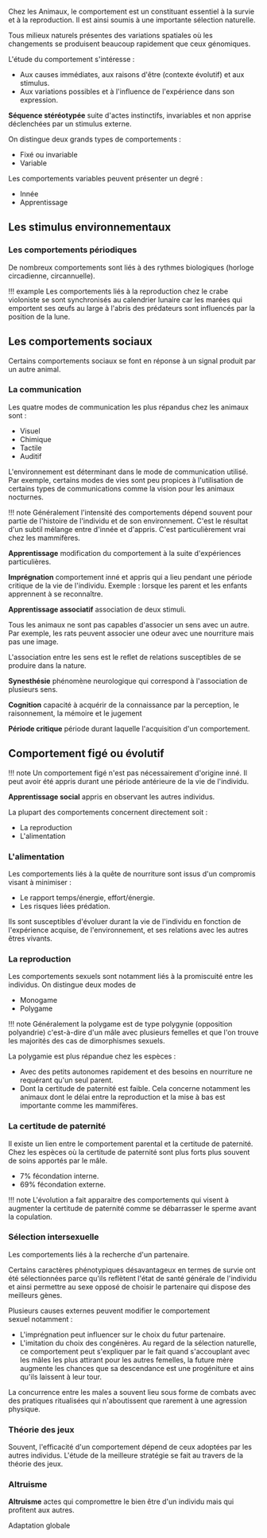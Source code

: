 Chez les Animaux, le comportement est un constituant essentiel à la survie et à la reproduction. Il est ainsi soumis à une importante sélection naturelle.

Tous milieux naturels présentes des variations spatiales où les changements se produisent beaucoup rapidement que ceux génomiques.

L'étude du comportement s'intéresse :

* Aux causes immédiates, aux raisons d'être (contexte évolutif) et aux stimulus.
* Aux variations possibles et à l'influence de l'expérience dans son expression.

__Séquence stéréotypée__ suite d'actes instinctifs, invariables et non apprise déclenchées par un stimulus externe.

On distingue deux grands types de comportements :

* Fixé ou invariable
* Variable

Les comportements variables peuvent présenter un degré :

* Innée
* Apprentissage

## Les stimulus environnementaux

### Les comportements périodiques

De nombreux comportements sont liés à des rythmes biologiques (horloge circadienne, circannuelle).

!!! example
    Les comportements liés à la reproduction chez le crabe violoniste se sont synchronisés au calendrier lunaire car les marées qui emportent ses œufs au large à l'abris des prédateurs sont influencés par la position de la lune.

## Les comportements sociaux 

Certains comportements sociaux se font en réponse à un signal produit par un autre animal.

### La communication

Les quatre modes de communication les plus répandus chez les animaux sont :

* Visuel
* Chimique
* Tactile
* Auditif 

L'environnement est déterminant dans le mode de communication utilisé. Par exemple, certains modes de vies sont peu propices à l'utilisation de certains types de communications comme la vision pour les animaux nocturnes.

!!! note
    Généralement l'intensité des comportements dépend souvent pour partie de l'histoire de l'individu et de son environnement. C'est le résultat d'un subtil mélange entre d'innée et d'appris. C'est particulièrement vrai chez les mammifères.

__Apprentissage__ modification du comportement à la suite d'expériences particulières.

__Imprégnation__ comportement inné et appris qui a lieu pendant une période critique de la vie de l'individu. Exemple : lorsque les parent et les enfants apprennent à se reconnaître.

__Apprentissage associatif__ association de deux stimuli.

Tous les animaux ne sont pas capables d'associer un sens avec un autre. Par exemple, les rats peuvent associer une odeur avec une nourriture mais pas une image.

L'association entre les sens est le reflet de relations susceptibles de se produire dans la nature.

__Synesthésie__ phénomène neurologique qui correspond à l'association de plusieurs sens.

__Cognition__ capacité à acquérir de la connaissance par la perception, le raisonnement, la mémoire et le jugement

__Période critique__ période durant laquelle l'acquisition d'un comportement.

## Comportement figé ou évolutif

!!! note
    Un comportement figé n'est pas nécessairement d'origine inné. Il peut avoir été appris durant une période antérieure de la vie de l'individu.

__Apprentissage social__ appris en observant les autres individus.

La plupart des comportements concernent directement soit :

* La reproduction
* L'alimentation

### L'alimentation

Les comportements liés à la quête de nourriture sont issus d'un compromis visant à minimiser :

* Le rapport temps/énergie, effort/énergie.
* Les risques liées prédation.

Ils sont susceptibles d'évoluer durant la vie de l'individu en fonction de l'expérience acquise, de l'environnement, et ses relations avec les autres êtres vivants.

### La reproduction

Les comportements sexuels sont notamment liés à la promiscuité entre les individus. On distingue deux modes de

* Monogame
* Polygame

!!! note
    Généralement la polygame est de type polygynie (opposition polyandrie) c'est-à-dire d'un mâle avec plusieurs femelles et que l'on trouve les majorités des cas de dimorphismes sexuels.

La polygamie est plus répandue chez les espèces :

* Avec des petits autonomes rapidement et des besoins en nourriture ne requérant qu'un seul parent.
* Dont la certitude de paternité est faible. Cela concerne notamment les animaux dont le délai entre la reproduction et la mise à bas est importante comme les mammifères.

### La certitude de paternité

Il existe un lien entre le comportement parental et la certitude de paternité. Chez les espèces où la certitude de paternité sont plus forts plus souvent de soins apportés par le mâle.

* 7% fécondation interne.
* 69% fécondation externe.

!!! note
    L'évolution a fait apparaitre des comportements qui visent à augmenter la certitude de paternité comme se débarrasser le sperme avant la copulation.

### Sélection intersexuelle

Les comportements liés à la recherche d'un partenaire.

Certains caractères phénotypiques désavantageux en termes de survie ont été sélectionnées parce qu'ils reflètent l'état de santé générale de l'individu et ainsi permettre au sexe opposé de choisir le partenaire qui dispose des meilleurs gènes.

Plusieurs causes externes peuvent modifier le comportement sexuel notamment :

* L'imprégnation peut influencer sur le choix du futur partenaire.
* L'imitation du choix des congénères. Au regard de la sélection naturelle, ce comportement peut s'expliquer par le fait quand s'accouplant avec les mâles les plus attirant pour les autres femelles, la future mère augmente les chances que sa descendance est une progéniture et ains qu'ils laissent à leur tour.

La concurrence entre les males a souvent lieu sous forme de combats avec des pratiques ritualisées qui n'aboutissent que rarement à une agression physique.

### Théorie des jeux

Souvent, l'efficacité d'un comportement dépend de ceux adoptées par les autres individus. L'étude de la meilleure stratégie se fait au travers de la théorie des jeux.

### Altruisme

__Altruisme__ actes qui compromettre le bien être d'un individu mais qui profitent aux autres.

Adaptation globale